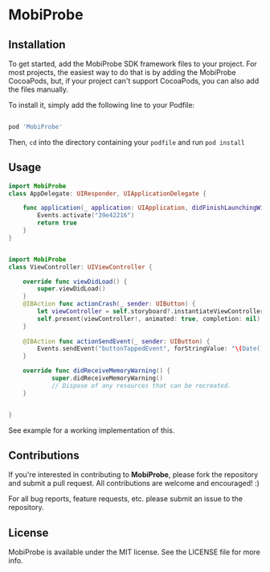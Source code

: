 # MobiProbe




## Installation

To get started, add the MobiProbe SDK framework files to your project. For most projects, the easiest way to do that is by adding the MobiProbe CocoaPods, but, if your project can't support CocoaPods, you can also add the files manually.

To install it, simply add the following line to your Podfile:

```ruby

pod 'MobiProbe'

```

Then, `cd` into the directory containing your `podfile` and run `pod install`

## Usage



```swift 
import MobiProbe
class AppDelegate: UIResponder, UIApplicationDelegate {

	func application(_ application: UIApplication, didFinishLaunchingWithOptions launchOptions: 	[UIApplicationLaunchOptionsKey: Any]?) -> Bool {
		Events.activate("39e42216")
		return true
	}
}


import MobiProbe
class ViewController: UIViewController {

	override func viewDidLoad() {
		super.viewDidLoad()
	}
	@IBAction func actionCrash(_ sender: UIButton) {
		let viewController = self.storyboard?.instantiateViewController(withIdentifier: "ssdf")
		self.present(viewController!, animated: true, completion: nil)
	}
	
	@IBAction func actionSendEvent(_ sender: UIButton) {
		Events.sendEvent("buttonTappedEvent", forStringValue: "\(Date().dayOfWeek() ?? "")")
	}

	override func didReceiveMemoryWarning() {
			super.didReceiveMemoryWarning()
			// Dispose of any resources that can be recreated.
	}


}

```



See example for a working implementation of this.


## Contributions

If you're interested in contributing to **MobiProbe**, please fork the repository and submit a pull request. All contributions are welcome and encouraged! :)

For all bug reports, feature requests, etc. please submit an issue to the repository.

## License

MobiProbe is available under the MIT license. See the LICENSE file for more info.

